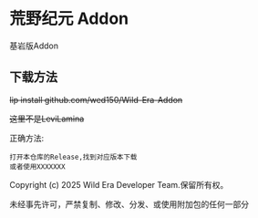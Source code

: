 # 荒野纪元 Addon
基岩版Addon

## 下载方法

~~lip install github.com/wed150/Wild-Era-Addon~~

~~这里不是LeviLamina~~

正确方法:
```
打开本仓库的Release,找到对应版本下载
或者使用XXXXXXX
```
Copyright (c) 2025 Wild Era Developer Team.保留所有权。

未经事先许可，严禁复制、修改、分发、或使用附加包的任何一部分
